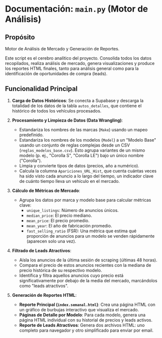 
# Documentación: `main.py` (Motor de Análisis)

## Propósito

Motor de Análisis de Mercado y Generación de Reportes.

Este script es el cerebro analítico del proyecto. Consolida todos los datos recopilados, realiza análisis de mercado, genera visualizaciones y produce los reportes HTML finales, tanto para análisis general como para la identificación de oportunidades de compra (leads).

## Funcionalidad Principal

1.  **Carga de Datos Históricos**: Se conecta a Supabase y descarga la totalidad de los datos de la tabla `autos_detalles`, que contiene el histórico de todos los vehículos procesados.

2.  **Procesamiento y Limpieza de Datos (Data Wrangling)**:
    - Estandariza los nombres de las marcas (`Make`) usando un mapeo predefinido.
    - Estandariza los nombres de los modelos (`Model`) a un "Modelo Base" usando un conjunto de reglas complejas desde un CSV (`reglas_modelos_base.csv`). Esto agrupa variantes de un mismo modelo (p. ej., "Corolla S", "Corolla LE") bajo un único nombre ("Corolla").
    - Limpia y convierte tipos de datos (precios, año a numérico).
    - Calcula la columna `Apariciones_URL_Hist`, que cuenta cuántas veces ha sido visto cada anuncio a lo largo del tiempo, un indicador clave de cuánto tiempo lleva un vehículo en el mercado.

3.  **Cálculo de Métricas de Mercado**:
    - Agrupa los datos por marca y modelo base para calcular métricas clave:
      - `unique_listings`: Número de anuncios únicos.
      - `median_price`: El precio mediano.
      - `mean_price`: El precio promedio.
      - `mean_year`: El año de fabricación promedio.
      - `fast_selling_ratio` (FSR): Una métrica que estima qué proporción de anuncios para un modelo se venden rápidamente (aparecen solo una vez).

4.  **Filtrado de Leads Atractivos**:
    - Aísla los anuncios de la última sesión de scraping (últimas 48 horas).
    - Compara el precio de estos anuncios recientes con la mediana de precio histórica de su respectivo modelo.
    - Identifica y filtra aquellos anuncios cuyo precio está significativamente por debajo de la media del mercado, marcándolos como "leads atractivos".

5.  **Generación de Reportes HTML**:
    - **Reporte Principal (`index.semanal.html`)**: Crea una página HTML con un gráfico de burbujas interactivo que visualiza el mercado.
    - **Páginas de Detalle por Modelo**: Para cada modelo, genera una página HTML individual con su historial de precios y leads activos.
    - **Reporte de Leads Atractivos**: Genera dos archivos HTML: uno completo para navegador y otro simplificado para enviar por email.

